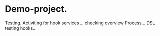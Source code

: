 # Demo-project.
Testing.
Activiting for hook services ... checking overview Process...
DSL testing hooks...
